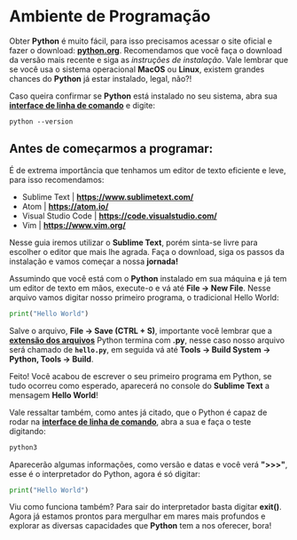 # Ambiente de Programação

Obter **Python** é muito fácil, para isso precisamos acessar o site oficial e fazer o download: **[python.org](https://www.python.org/downloads/)**. Recomendamos que você faça o download da versão mais recente e siga as *instruções de instalação*. Vale lembrar que se você usa o sistema operacional **MacOS** ou **Linux**, existem grandes chances do **Python** já estar instalado, legal, não?!

Caso queira confirmar se **Python** está instalado no seu sistema, abra sua **[interface de linha de comando](https://pt.wikipedia.org/wiki/Interface_de_linha_de_comandos)** e digite:

```
python --version
```

## Antes de começarmos a programar: 

É de extrema importância que tenhamos um editor de texto eficiente e leve, para isso recomendamos:

- Sublime Text | **<https://www.sublimetext.com/>**
- Atom | **<https://atom.io/>**
- Visual Studio Code | **<https://code.visualstudio.com/>**
- Vim | **<https://www.vim.org/>**

Nesse guia iremos utilizar o **Sublime Text**, porém sinta-se livre para escolher o editor que mais lhe agrada. Faça o download, siga os passos da instalação e vamos começar a nossa **jornada!**

Assumindo que você está com o **Python** instalado em sua máquina e já tem um editor de texto em mãos, execute-o e vá até **File -> New File**. Nesse arquivo vamos digitar nosso primeiro programa, o tradicional Hello World:

```python
print("Hello World")
```

Salve o arquivo, **File -> Save (CTRL + S)**, importante você lembrar que a **[extensão dos arquivos](https://pt.wikipedia.org/wiki/Extensão_de_nome_de_ficheiro)** Python termina com **.py**, nesse caso nosso arquivo será chamado de **`hello.py`**, em seguida vá até **Tools -> Build System -> Python, Tools -> Build**.

Feito! Você acabou de escrever o seu primeiro programa em Python, se tudo ocorreu como esperado, aparecerá no console do **Sublime Text** a mensagem **Hello World**! 

Vale ressaltar também, como antes já citado, que o Python é capaz de rodar na **[interface de linha de comando](https://pt.wikipedia.org/wiki/Interface_de_linha_de_comandos)**, abra a sua e faça o teste digitando:

```python
python3
```

Aparecerão algumas informações, como versão e datas e você verá **">>>"**, esse é o interpretador do Python, agora é só digitar:

```python
print("Hello World")
```

Viu como funciona também? Para sair do interpretador basta digitar **exit()**. Agora já estamos prontos para mergulhar em mares mais profundos e explorar as diversas capacidades que **Python** tem a nos oferecer, bora!




